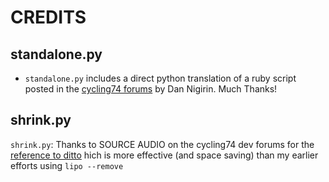 # CREDITS

## standalone.py

- `standalone.py` includes a direct python translation of a ruby script posted in the [cycling74 forums](https://cycling74.com/forums/mac-standalone-codesigning-2021-update) by Dan Nigirin. Much Thanks!



## shrink.py

`shrink.py`: Thanks to SOURCE AUDIO on the cycling74 dev forums for the 
[reference to ditto](https://cycling74.com/forums/shrink-py-a-python-script-to-shrink-multi-arch-standalones/replies/1#reply-61ffa7a92afe8b4f2844555b) hich is more effective (and space saving) than my earlier efforts using `lipo --remove`

